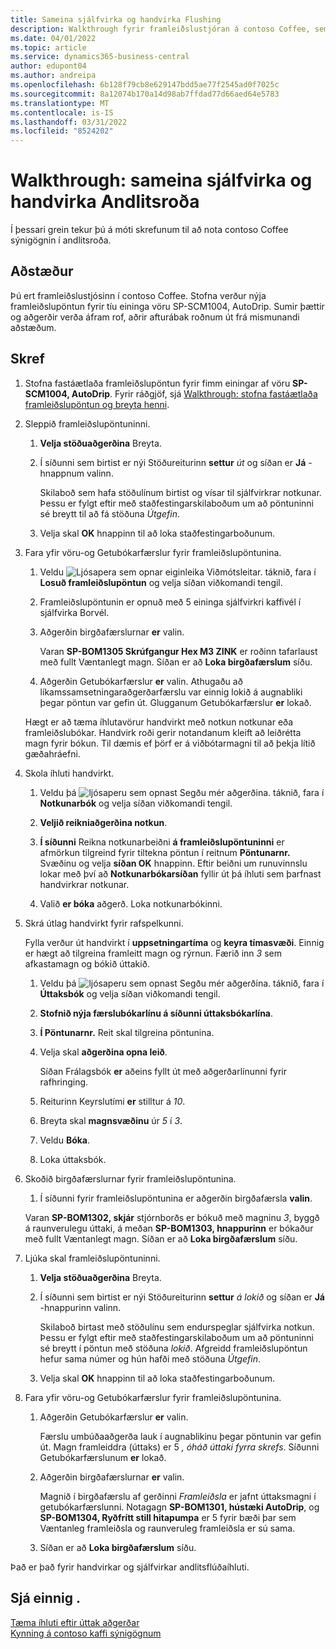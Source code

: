 ```yaml
---
title: Sameina sjálfvirka og handvirka Flushing
description: Walkthrough fyrir framleiðslustjóran á contoso Coffee, sem vill sameina sjálfvirka og handvirka andlitsgerð.
ms.date: 04/01/2022
ms.topic: article
ms.service: dynamics365-business-central
author: edupont04
ms.author: andreipa
ms.openlocfilehash: 6b128f79cb8e629147bdd5ae77f2545ad0f7025c
ms.sourcegitcommit: 8a12074b170a14d98ab7ffdad77d66aed64e5783
ms.translationtype: MT
ms.contentlocale: is-IS
ms.lasthandoff: 03/31/2022
ms.locfileid: "8524202"
---
```

# <a name="walkthrough-combine-automatic-and-manual-flushing"></a>Walkthrough: sameina sjálfvirka og handvirka Andlitsroða

Í þessari grein tekur þú á móti skrefunum til að nota contoso Coffee sýnigögnin í andlitsroða.  

## <a name="scenario"></a>Aðstæður

Þú ert framleiðslustjósinn í contoso Coffee. Stofna verður nýja framleiðslupöntun fyrir tíu eininga vöru SP-SCM1004, AutoDrip. Sumir þættir og aðgerðir verða áfram rof, aðrir afturábak roðnum út frá mismunandi aðstæðum.

## <a name="steps"></a>Skref

1. Stofna fastáætlaða framleiðslupöntun fyrir fimm einingar af vöru **SP-SCM1004, AutoDrip**. Fyrir ráðgjöf, sjá [Walkthrough: stofna fastáætlaða framleiðslupöntun og breyta henni](create-firm-planned-production-order-change.md).  

2. Sleppið framleiðslupöntuninni.

    1. **Velja stöðuaðgerðina** Breyta.  

    2. Í síðunni sem birtist er nýi Stöðureiturinn **settur** *út* og síðan er **Já** -hnappnum valinn.  

        Skilaboð sem hafa stöðulínum birtist og vísar til sjálfvirkrar notkunar. Þessu er fylgt eftir með staðfestingarskilaboðum um að pöntuninni sé breytt til að fá stöðuna *Útgefin*.  

    3. Velja skal **OK** hnappinn til að loka staðfestingarboðunum.

3. Fara yfir vöru-og Getubókarfærslur fyrir framleiðslupöntunina.

    1. Veldu ![Ljósapera sem opnar eiginleika Viðmótsleitar.](../media/ui-search/search_small.png "Segðu mér hvað þú vilt gera") táknið, fara í **Losuð framleiðslupöntun** og velja síðan viðkomandi tengil.  

    2. Framleiðslupöntunin er opnuð með 5 eininga sjálfvirkri kaffivél í sjálfvirka Borvél.  

    3. Aðgerðin birgðafærslurnar **er** valin.  

        Varan **SP-BOM1305 Skrúfgangur Hex M3 ZINK** er roðinn tafarlaust með fullt Væntanlegt magn. Síðan er að **Loka birgðafærslum** síðu.  

    4. Aðgerðin Getubókarfærslur **er** valin.  Athugaðu að líkamssamsetningaraðgerðarfærslu var einnig lokið á augnabliki þegar pöntun var gefin út. Glugganum Getubókarfærslur **er** lokað.

    Hægt er að tæma íhlutavörur handvirkt með notkun notkunar eða framleiðslubókar. Handvirk roði gerir notandanum kleift að leiðrétta magn fyrir bókun. Til dæmis ef þörf er á viðbótarmagni til að þekja lítið gæðahráefni.
4. Skola íhluti handvirkt.  
    1. Veldu þá ![ljósaperu sem opnast Segðu mér aðgerðina.](../media/ui-search/search_small.png "Segðu mér hvað þú vilt gera") táknið, fara í **Notkunarbók** og velja síðan viðkomandi tengil.  

    2. **Veljið reikniaðgerðina notkun**.  

    3. **Í síðunni** Reikna notkunarbeiðni **á framleiðslupöntuninni** er afmörkun tilgreind fyrir tiltekna pöntun í reitnum **Pöntunarnr.** Svæðinu og velja **síðan OK** hnappinn. Eftir beiðni um runuvinnslu lokar með því að **Notkunarbókarsíðan** fyllir út þá íhluti sem þarfnast handvirkrar notkunar.

    4. Valið **er bóka** aðgerð. Loka notkunarbókinni.

5. Skrá útlag handvirkt fyrir rafspelkunni.  

    Fylla verður út handvirkt í **uppsetningartíma** og **keyra tímasvæði**. Einnig er hægt að tilgreina framleitt magn og rýrnun. Færið inn *3* sem afkastamagn og bókið úttakið.

    1. Veldu þá ![ljósaperu sem opnast Segðu mér aðgerðina.](../media/ui-search/search_small.png "Segðu mér hvað þú vilt gera") táknið, fara í **Úttaksbók** og velja síðan viðkomandi tengil.  

    2. **Stofnið nýja færslubókarlínu á síðunni úttaksbókarlína**.  

    3. **Í Pöntunarnr.** Reit skal tilgreina pöntunina.  

    4. Velja skal **aðgerðina opna leið**.  

        Síðan Frálagsbók **er** aðeins fyllt út með aðgerðarlínunni fyrir rafhringing.

    5. Reiturinn Keyrslutími **er** stilltur á *10*.  

    6. Breyta skal **magnsvæðinu** úr *5* í *3*.

    7. Veldu **Bóka**.  
    8. Loka úttaksbók.

6. Skoðið birgðafærslurnar fyrir framleiðslupöntunina.

    1. Í síðunni fyrir framleiðslupöntunina er aðgerðin birgðafærsla **valin**.  

    Varan **SP-BOM1302, skjár** stjórnborðs er bókuð með magninu *3*, byggð á raunverulegu úttaki, á meðan **SP-BOM1303, hnappurinn** er bókaður með fullt Væntanlegt magn. Síðan er að **Loka birgðafærslum** síðu.

7. Ljúka skal framleiðslupöntuninni.  

    1. **Velja stöðuaðgerðina** Breyta.
    2. Í síðunni sem birtist er nýi Stöðureiturinn **settur** *á lokið* og síðan er **Já** -hnappurinn valinn.  

        Skilaboð birtast með stöðulínu sem endurspeglar sjálfvirka notkun. Þessu er fylgt eftir með staðfestingarskilaboðum um að pöntuninni sé breytt í pöntun með stöðuna *lokið*. Afgreidd framleiðslupöntun hefur sama númer og hún hafði með stöðuna *Útgefin*.
    3. Velja skal **OK** hnappinn til að loka staðfestingarboðunum.

8. Fara yfir vöru-og Getubókarfærslur fyrir framleiðslupöntunina.

    1. Aðgerðin Getubókarfærslur **er** valin.  

        Færslu umbúðaaðgerða lauk í augnablikinu þegar pöntunin var gefin út. Magn framleiddra (úttaks) er 5 *, óháð úttaki fyrra skrefs*. Síðunni Getubókarfærslunum **er** lokað.

    2. Aðgerðin birgðafærslurnar **er** valin.  

        Magnið í birgðafærslu af gerðinni *Framleiðsla* er jafnt úttaksmagni í getubókarfærslunni. Notagagn **SP-BOM1301, hústæki AutoDrip**, og **SP-BOM1304, Ryðfrítt still hitapumpa** er 5 fyrir bæði þar sem Væntanleg framleiðsla og raunveruleg framleiðsla er sú sama. 

    3. Síðan er að **Loka birgðafærslum** síðu.  

Það er það fyrir handvirkar og sjálfvirkar andlitsflúðaíhluti.

## <a name="see-also"></a>Sjá einnig .

[Tæma íhluti eftir úttak aðgerðar](../production-how-to-flush-components-according-to-operation-output.md)  
[Kynning á contoso kaffi sýnigögnum](contoso-coffee-intro.md)  
